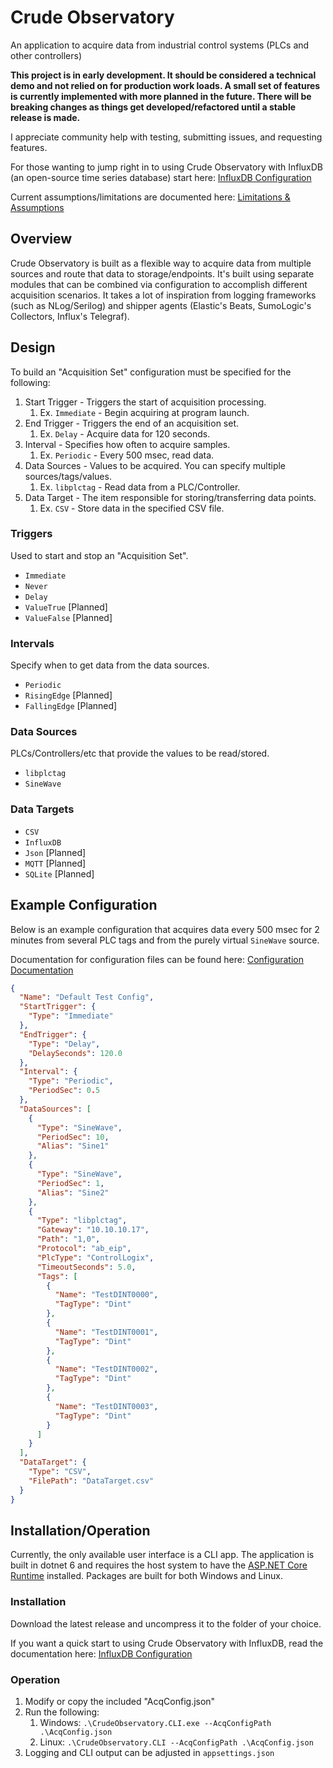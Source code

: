 # Crude Observatory
An application to acquire data from industrial control systems (PLCs and other controllers)

**This project is in early development. It should be considered a technical demo and not relied on for production work loads. A small set of features is currently implemented with more planned in the future. There will be breaking changes as things get developed/refactored until a stable release is made.**

I appreciate community help with testing, submitting issues, and requesting features.

For those wanting to jump right in to using Crude Observatory with InfluxDB (an open-source time series database) start here: [InfluxDB Configuration](docs/InfluxDB-Configuration.md)

Current assumptions/limitations are documented here: [Limitations & Assumptions](docs/Limitations-Assumptions.md)

## Overview
Crude Observatory is built as a flexible way to acquire data from multiple sources and route that data to storage/endpoints. It's built using separate modules that can be combined via configuration to accomplish different acquisition scenarios. It takes a lot of inspiration from logging frameworks (such as NLog/Serilog) and shipper agents (Elastic's Beats, SumoLogic's Collectors, Influx's Telegraf).

## Design
To build an "Acquisition Set" configuration must be specified for the following:

1. Start Trigger - Triggers the start of acquisition processing.
   1. Ex. `Immediate` - Begin acquiring at program launch.
2. End Trigger - Triggers the end of an acquisition set.
   1. Ex. `Delay` - Acquire data for 120 seconds.
3. Interval - Specifies how often to acquire samples.
   1. Ex. `Periodic` - Every 500 msec, read data.
4. Data Sources - Values to be acquired. You can specify multiple sources/tags/values.
   1. Ex. `libplctag` - Read data from a PLC/Controller.
5. Data Target - The item responsible for storing/transferring data points.
   1. Ex. `CSV` - Store data in the specified CSV file.

### Triggers
Used to start and stop an "Acquisition Set".
* `Immediate`
* `Never`
* `Delay`
* `ValueTrue` [Planned]
* `ValueFalse` [Planned]

### Intervals
Specify when to get data from the data sources.
* `Periodic`
* `RisingEdge` [Planned]
* `FallingEdge` [Planned]

### Data Sources
PLCs/Controllers/etc that provide the values to be read/stored.
* `libplctag`
* `SineWave`

### Data Targets
* `CSV`
* `InfluxDB`
* `Json` [Planned]
* `MQTT` [Planned]
* `SQLite` [Planned]

## Example Configuration
Below is an example configuration that acquires data every 500 msec for 2 minutes from several PLC tags and from the purely virtual `SineWave` source.

Documentation for configuration files can be found here: [Configuration Documentation](docs/ConfigurationDocumentation.md)
```json
{
  "Name": "Default Test Config",
  "StartTrigger": {
    "Type": "Immediate"
  },
  "EndTrigger": {
    "Type": "Delay",
    "DelaySeconds": 120.0
  },
  "Interval": {
    "Type": "Periodic",
    "PeriodSec": 0.5
  },
  "DataSources": [
    {
      "Type": "SineWave",
      "PeriodSec": 10,
      "Alias": "Sine1"
    },
    {
      "Type": "SineWave",
      "PeriodSec": 1,
      "Alias": "Sine2"
    },
    {
      "Type": "libplctag",
      "Gateway": "10.10.10.17",
      "Path": "1,0",
      "Protocol": "ab_eip",
      "PlcType": "ControlLogix",
      "TimeoutSeconds": 5.0,
      "Tags": [
        {
          "Name": "TestDINT0000",
          "TagType": "Dint"
        },
        {
          "Name": "TestDINT0001",
          "TagType": "Dint"
        },
        {
          "Name": "TestDINT0002",
          "TagType": "Dint"
        },
        {
          "Name": "TestDINT0003",
          "TagType": "Dint"
        }
      ]
    }
  ],
  "DataTarget": {
    "Type": "CSV",
    "FilePath": "DataTarget.csv"
  }
}
```

## Installation/Operation
Currently, the only available user interface is a CLI app. The application is built in dotnet 6 and requires the host system to have the [ASP.NET Core Runtime](https://dotnet.microsoft.com/en-us/download/dotnet/6.0) installed. Packages are built for both Windows and Linux.

### Installation
Download the latest release and uncompress it to the folder of your choice.

If you want a quick start to using Crude Observatory with InfluxDB, read the documentation here: [InfluxDB Configuration](docs/InfluxDB-Configuration.md)

### Operation
1. Modify or copy the included "AcqConfig.json"
2. Run the following:
   1. Windows: ```.\CrudeObservatory.CLI.exe --AcqConfigPath .\AcqConfig.json```
   2. Linux: ```.\CrudeObservatory.CLI --AcqConfigPath .\AcqConfig.json```
3. Logging and CLI output can be adjusted in `appsettings.json`